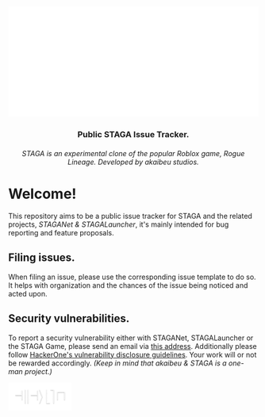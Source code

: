 <div align="center">
<img src="/.github/logo.png">

### Public STAGA Issue Tracker.
###### STAGA is an experimental clone of the popular Roblox game, Rogue Lineage. Developed by akaibeu studios.

</div>

# Welcome!
This repository aims to be a public issue tracker for STAGA and the related projects, *STAGANet & STAGALauncher*, it's mainly intended for bug reporting and feature proposals.

## Filing issues.
When filing an issue, please use the corresponding issue template to do so. It helps with organization and the chances of the issue being noticed and acted upon.

## Security vulnerabilities.
To report a security vulnerability either with STAGANet, STAGALauncher or the STAGA Game, please send an email via [this address](mailto:namesofthemisled@gmail.com). Additionally please follow [HackerOne's vulnerability disclosure guidelines](https://www.hackerone.com/terms/disclosure-guidelines). Your work will or not be rewarded accordingly. *(Keep in mind that akaibeu & STAGA is a one-man project.)*

<img width="128px" align="center" src="/.github/akaibeu.png">